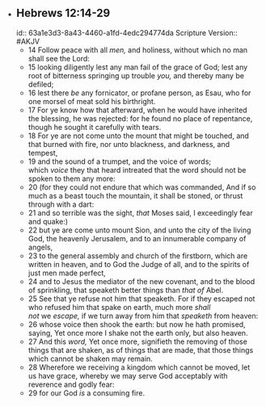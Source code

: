 - ## Hebrews 12:14-29
  id:: 63a1e3d3-8a43-4460-a1fd-4edc294774da
  Scripture Version:: #AKJV
	- 14 Follow peace with all *men,* and holiness, without which no man shall see the Lord:
	- 15 looking diligently lest any man fail of the grace of God; lest any root of bitterness springing up trouble *you,* and thereby many be defiled;
	- 16 lest there *be* any fornicator, or profane person, as Esau, who for one morsel of meat sold his birthright.
	- 17 For ye know how that afterward, when he would have inherited the blessing, he was rejected: for he found no place of repentance, though he sought it carefully with tears.
	- 18 For ye are not come unto the mount that might be touched, and that burned with fire, nor unto blackness, and darkness, and tempest,
	- 19 and the sound of a trumpet, and the voice of words; which *voice* they that heard intreated that the word should not be spoken to them any more:
	- 20 (for they could not endure that which was commanded, And if so much as a beast touch the mountain, it shall be stoned, or thrust through with a dart:
	- 21 and so terrible was the sight, *that* Moses said, I exceedingly fear and quake:)
	- 22 but ye are come unto mount Sion, and unto the city of the living God, the heavenly Jerusalem, and to an innumerable company of angels,
	- 23 to the general assembly and church of the firstborn, which are written in heaven, and to God the Judge of all, and to the spirits of just men made perfect,
	- 24 and to Jesus the mediator of the new covenant, and to the blood of sprinkling, that speaketh better things than *that of* Abel.
	- 25 See that ye refuse not him that speaketh. For if they escaped not who refused him that spake on earth, much more *shall not* we *escape,* if we turn away from him that *speaketh* from heaven:
	- 26 whose voice then shook the earth: but now he hath promised, saying, Yet once more I shake not the earth only, but also heaven.
	- 27 And this *word,* Yet once more, signifieth the removing of those things that are shaken, as of things that are made, that those things which cannot be shaken may remain.
	- 28 Wherefore we receiving a kingdom which cannot be moved, let us have grace, whereby we may serve God acceptably with reverence and godly fear:
	- 29 for our God *is* a consuming fire.